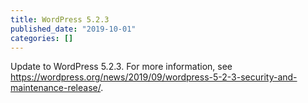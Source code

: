 ```yaml
---
title: WordPress 5.2.3
published_date: "2019-10-01"
categories: []
---
```

Update to WordPress 5.2.3. For more information, see https://wordpress.org/news/2019/09/wordpress-5-2-3-security-and-maintenance-release/.

